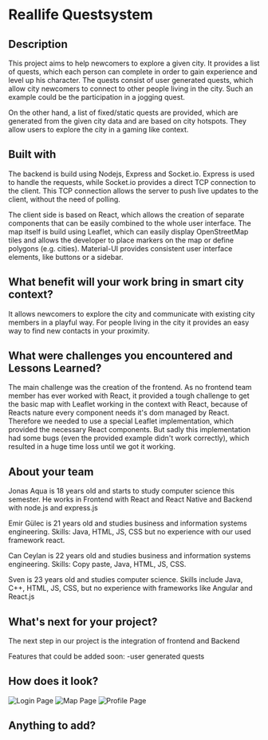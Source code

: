 # Reallife Questsystem

## Description
This project aims to help newcomers to explore a given city. It provides a list of quests,
which each person can complete in order to gain experience and level up his character.
The quests consist of user generated quests, which allow city newcomers to connect to
other people living in the city. Such an example could be the participation in a jogging
quest.

On the other hand, a list of fixed/static quests are provided, which are generated from the
given city data and are based on city hotspots. They allow users to explore the city in a
gaming like context.

## Built with
The backend is build using Nodejs, Express and Socket.io. Express is used to handle the requests,
while Socket.io provides a direct TCP connection to the client. This TCP connection allows the
server to push live updates to the client, without the need of polling.

The client side is based on React, which allows the creation of separate components
that can be easily combined to the whole user interface.
The map itself is build using Leaflet, which can easily display OpenStreetMap tiles
and allows the developer to place markers on the map or define polygons (e.g. cities).
Material-UI provides consistent user interface elements, like buttons or a sidebar.

## What benefit will your work bring in smart city context?
It allows newcomers to explore the city and communicate with existing city members
in a playful way. For people living in the city it provides an easy way to find
new contacts in your proximity.

## What were challenges you encountered and Lessons Learned?
The main challenge was the creation of the frontend. As no frontend team member
has ever worked with React, it provided a tough challenge to get the basic
map with Leaflet working in the context with React, because of Reacts nature
every component needs it's dom managed by React. Therefore we needed to use
a special Leaflet implementation, which provided the necessary React components.
But sadly this implementation had some bugs (even the provided example didn't work correctly),
which resulted in a huge time loss until we got it working.

## About your team
Jonas Aqua is 18 years old and starts to study computer science this semester. He works
in Frontend with React and React Native and Backend with node.js and express.js

Emir Gülec is 21 years old and studies business and information systems engineering.
Skills: Java, HTML, JS, CSS but no experience with our used framework react.

Can Ceylan is 22 years old and studies business and information systems engineering.
Skills: Copy paste, Java, HTML, JS, CSS.

Sven is 23 years old and studies computer science.
Skills include Java, C++, HTML, JS, CSS, but no experience with frameworks like Angular and React.js

## What's next for your project?
The next step in our project is the integration of frontend and Backend

Features that could be added soon:
-user generated quests

## How does it look?
![Login Page](screenshot/login.PNG)
![Map Page](screenshot/map.PNG)
![Profile Page](screenshot/profile.PNG)

## Anything to add?
